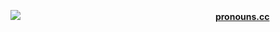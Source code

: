 ![](https://64.media.tumblr.com/645475bb6a177689c4e19a3905c26c06/58f4194fa81ca64d-35/s2048x3072/23a6cf2b7bb4bef4cd8a087a707ab35dfc6415fa.pnj)
                      [**pronouns.cc**](https://pronouns.cc/rotten-hound)

